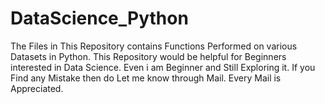 # DataScience_Python
The Files in This Repository contains Functions Performed on various Datasets in Python. This Repository would be helpful for Beginners interested in Data Science. Even i am Beginner and Still Exploring it. If you Find any Mistake then do Let me know through Mail. Every Mail is Appreciated.

